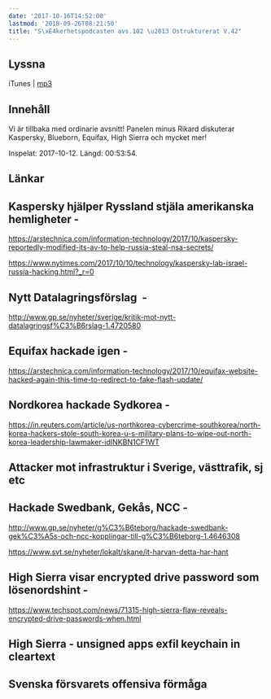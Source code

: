 ```yaml
---
date: '2017-10-16T14:52:00'
lastmod: '2018-09-26T08:21:50'
title: "S\xE4kerhetspodcasten avs.102 \u2013 Ostrukturerat V.42"
---
```

## Lyssna

iTunes \| [mp3](http://traffic.libsyn.com/sakerhetspodcasten/Ostrukturerat_2017-10-12.mp3) 

## Innehåll

Vi är tillbaka med ordinarie avsnitt! Panelen minus Rikard diskuterar Kaspersky,
Blueborn, Equifax, High Sierra och mycket mer!

Inspelat: 2017-10-12. Längd: 00:53:54.

## Länkar

 

## Kaspersky hjälper Ryssland stjäla amerikanska hemligheter - 
[https://arstechnica.com/information-technology/2017/10/kaspersky-reportedly-modified-its-av-to-help-russia-steal-nsa-secrets/
](https://arstechnica.com/information-technology/2017/10/kaspersky-reportedly-modified-its-av-to-help-russia-steal-nsa-secrets/)


 

[https://www.nytimes.com/2017/10/10/technology/kaspersky-lab-israel-russia-hacking.html?_r=0
](https://www.nytimes.com/2017/10/10/technology/kaspersky-lab-israel-russia-hacking.html?_r=0)


 

## Nytt Datalagringsförslag  - 
[http://www.gp.se/nyheter/sverige/kritik-mot-nytt-datalagringsf%C3%B6rslag-1.4720580
](http://www.gp.se/nyheter/sverige/kritik-mot-nytt-datalagringsf%C3%B6rslag-1.4720580)


 

## Equifax hackade igen - 
[https://arstechnica.com/information-technology/2017/10/equifax-website-hacked-again-this-time-to-redirect-to-fake-flash-update/
](https://arstechnica.com/information-technology/2017/10/equifax-website-hacked-again-this-time-to-redirect-to-fake-flash-update/)


 

## Nordkorea hackade Sydkorea - 
[https://in.reuters.com/article/us-northkorea-cybercrime-southkorea/north-korea-hackers-stole-south-korea-u-s-military-plans-to-wipe-out-north-korea-leadership-lawmaker-idINKBN1CF1WT
](https://in.reuters.com/article/us-northkorea-cybercrime-southkorea/north-korea-hackers-stole-south-korea-u-s-military-plans-to-wipe-out-north-korea-leadership-lawmaker-idINKBN1CF1WT)


 

## Attacker mot infrastruktur i Sverige, västtrafik, sj etc


 

## Hackade Swedbank, Gekås, NCC - 
[http://www.gp.se/nyheter/g%C3%B6teborg/hackade-swedbank-gek%C3%A5s-och-ncc-kopplingar-till-g%C3%B6teborg-1.4646308
](http://www.gp.se/nyheter/g%C3%B6teborg/hackade-swedbank-gek%C3%A5s-och-ncc-kopplingar-till-g%C3%B6teborg-1.4646308)


 

[https://www.svt.se/nyheter/lokalt/skane/it-harvan-detta-har-hant
](https://www.svt.se/nyheter/lokalt/skane/it-harvan-detta-har-hant)


 

## High Sierra visar encrypted drive password som lösenordshint - 
[https://www.techspot.com/news/71315-high-sierra-flaw-reveals-encrypted-drive-passwords-when.html
](https://www.techspot.com/news/71315-high-sierra-flaw-reveals-encrypted-drive-passwords-when.html)


 

## High Sierra - unsigned apps exfil keychain in cleartext


 

## Svenska försvarets offensiva förmåga

